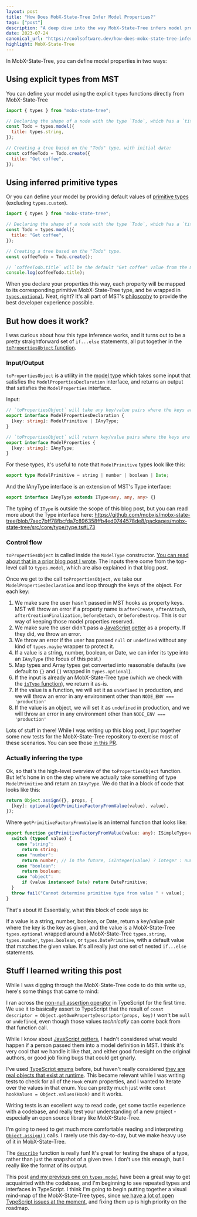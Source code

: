 ```yaml
---
layout: post
title: "How Does MobX-State-Tree Infer Model Properties?"
tags: ["post"]
description: "A deep dive into the way MobX-State-Tree infers model properties from primitive values."
date: 2023-07-24
canonical_url: "https://coolsoftware.dev/how-does-mobx-state-tree-infer-model-properties/"
highlight: MobX-State-Tree
---
```


In MobX-State-Tree, you can define model properties in two ways:

## Using explicit types from MST

You can define your model using the explicit `types` functions directly from MobX-State-Tree

```js
import { types } from "mobx-state-tree";

// Declaring the shape of a node with the type `Todo`, which has a `title` property. The value of that property must be a `types.string` - from MST.
const Todo = types.model({
  title: types.string,
});

// Creating a tree based on the "Todo" type, with initial data:
const coffeeTodo = Todo.create({
  title: "Get coffee",
});
```

## Using inferred primitive types

Or you can define your model by providing default values of [primitive types](https://mobx-state-tree.js.org/overview/types#primitive-types) (excluding `types.custom`).

```js
import { types } from "mobx-state-tree";

// Declaring the shape of a node with the type `Todo`, which has a `title` property with a default value
const Todo = types.model({
  title: "Get coffee",
});

// Creating a tree based on the "Todo" type.
const coffeeTodo = Todo.create();

// `coffeeTodo.title` will be the default "Get coffee" value from the model definition
console.log(coffeeTodo.title);
```

When you declare your properties this way, each property will be mapped to its corresponding primitive MobX-State-Tree type, and be wrapped in [`types.optional`](https://mobx-state-tree.js.org/API/#optional). Neat, right? It's all part of MST's [philosophy](https://mobx-state-tree.js.org/intro/philosophy) to provide the best developer experience possible.

## But how does it work?

I was curious about how this type inference works, and it turns out to be a pretty straightforward set of `if...else` statements, all put together in the [`toPropertiesObject` function](https://github.com/mobxjs/mobx-state-tree/blob/7aec7bff78fbcfda7c896358ffb4ed0744578de8/packages/mobx-state-tree/src/types/complex-types/model.ts#L258).

### Input/Output

`toPropertiesObject` is a utility in the [model type](https://github.com/mobxjs/mobx-state-tree/blob/7aec7bff78fbcfda7c896358ffb4ed0744578de8/packages/mobx-state-tree/src/types/complex-types/model.ts) which takes some input that satisfies the `ModelPropertiesDeclaration` interface, and returns an output that satisfies the `ModelProperties` interface.

Input:

```ts
// `toPropertiesObject` will take any key/value pairs where the keys are strings, and the values are either a primitive value, or an MST type
export interface ModelPropertiesDeclaration {
  [key: string]: ModelPrimitive | IAnyType;
}

// `toPropertiesObject` will return key/value pairs where the keys are strings, and the values must be MST types.
export interface ModelProperties {
  [key: string]: IAnyType;
}
```

For these types, it's useful to note that `ModelPrimitive` types look like this:

```ts
export type ModelPrimitive = string | number | boolean | Date;
```

And the IAnyType interface is an extension of MST's Type interface:

```ts
export interface IAnyType extends IType<any, any, any> {}
```

The typing of `IType` is outside the scope of this blog post, but you can read more about the Type interface here: https://github.com/mobxjs/mobx-state-tree/blob/7aec7bff78fbcfda7c896358ffb4ed0744578de8/packages/mobx-state-tree/src/core/type/type.ts#L73

### Control flow

`toPropertiesObject` is called inside the `ModelType` constructor. [You can read about that in a prior blog post I wrote](https://coolsoftware.dev/blog/what-happens-when-you-create-an-mst-model/). The inputs there come from the top-level call to `types.model`, which are also explained in that blog post.

Once we get to the call `toPropertiesObject`, we take our `ModelPropertiesDeclaration` and loop through the keys of the object. For each key:

1. We make sure the user hasn't passed in MST hooks as property keys. MST will throw an error if a property name is `afterCreate`, `afterAttach`, `afterCreationFinalization`, `beforeDetach`, or `beforeDestroy`. This is our way of keeping those model properties reserved.
1. We make sure the user didn't pass a [JavaScript getter](https://developer.mozilla.org/en-US/docs/Web/JavaScript/Reference/Functions/get) as a property. If they did, we throw an error.
1. We throw an error if the user has passed `null` or `undefined` without any kind of `types.maybe` wrapper to protect it.
1. If a value is a string, number, boolean, or Date, we can infer its type into an `IAnyType` (the focus of this post.)
1. Map types and Array types get converted into reasonable defaults (we default to `{}` and `[]` wrapped in `types.optional`).
1. If the input is already an MobX-State-Tree type (which we check with the [`isType` function](https://mobx-state-tree.js.org/API/index#istype)), we return it as-is.
1. If the value is a function, we will set it as `undefined` in production, and we will throw an error in any environment other than `NODE_ENV === 'production'`
1. If the value is an object, we will set it as `undefined` in production, and we will throw an error in any environment other than `NODE_ENV === 'production'`

Lots of stuff in there! While I was writing up this blog post, I put together some new tests for the MobX-State-Tree repository to exercise most of these scenarios. You can see those [in this PR](#link-here).

### Actually inferring the type

Ok, so that's the high-level overview of the `toPropertiesObject` function. But let's hone in on the step where we actually take something of type `ModelPrimitive` and return an `IAnyType`. We do that in a block of code that looks like this:

```ts
return Object.assign({}, props, {
  [key]: optional(getPrimitiveFactoryFromValue(value), value),
});
```

Where `getPrimitiveFactoryFromValue` is an internal function that looks like:

```ts
export function getPrimitiveFactoryFromValue(value: any): ISimpleType<any> {
  switch (typeof value) {
    case "string":
      return string;
    case "number":
      return number; // In the future, isInteger(value) ? integer : number would be interesting, but would be too breaking for now
    case "boolean":
      return boolean;
    case "object":
      if (value instanceof Date) return DatePrimitive;
  }
  throw fail("Cannot determine primitive type from value " + value);
}
```

That's about it! Essentially, what this block of code says is:

If a value is a string, number, boolean, or Date, return a key/value pair where the key is the key as given, and the value is a MobX-State-Tree `types.optional` wrapped around a MobX-State-Tree `types.string`, `types.number`, `types.boolean`, or `types.DatePrimitive`, with a default value that matches the given value. It's all really just one set of nested `if...else` statements.

## Stuff I learned writing this post

While I was digging through the MobX-State-Tree code to do this write up, here's some things that came to mind:

I ran across the [non-null assertion operator](https://www.typescriptlang.org/docs/handbook/2/everyday-types.html#non-null-assertion-operator-postfix-) in TypeScript for the first time. We use it to basically assert to TypeScript that the result of `const descriptor = Object.getOwnPropertyDescriptor(props, key)!` won't be `null` or `undefined`, even though those values _technically_ can come back from that function call.

While I know about [JavaScript getters](https://developer.mozilla.org/en-US/docs/Web/JavaScript/Reference/Functions/get), I hadn't considered what would happen if a person passed them into a model definition in MST. I think it's very cool that we handle it like that, and either good foresight on the original authors, or good job fixing bugs that could get gnarly.

I've used [TypeScript enums](https://www.typescriptlang.org/docs/handbook/enums.html#handbook-content) before, but haven't really considered [they are real objects that exist at runtime](https://www.typescriptlang.org/docs/handbook/enums.html#enums-at-runtime). This became relevant while I was writing tests to check for all of the `Hook` enum properties, and I wanted to iterate over the values in that enum. You can pretty much just write `const hookValues = Object.values(Hook)` and it works.

Writing tests is an excellent way to read code, get some tactile experience with a codebase, and really test your understanding of a new project - especially an open source library like MobX-State-Tree.

I'm going to need to get much more comfortable reading and interpreting [`Object.assign()`](https://developer.mozilla.org/en-US/docs/Web/JavaScript/Reference/Global_Objects/Object/assign) calls. I rarely use this day-to-day, but we make heavy use of it in MobX-State-Tree.

The [`describe`](https://mobx-state-tree.js.org/API/interfaces/ianytype#describe) function is really fun! It's great for testing the shape of a type, rather than just the snapshot of a given tree. I don't use this enough, but I really like the format of its output.

This post [and my previous one on `types.model`](https://coolsoftware.dev/blog/what-happens-when-you-create-an-mst-model/) have been a great way to get acquainted with the codebase, and I'm beginning to see repeated types and interfaces in TypeScript. I think I'm going to begin putting together a visual mind-map of the MobX-State-Tree types, since [we have a lot of open TypeScript issues at the moment](https://github.com/mobxjs/mobx-state-tree/issues?q=is%3Aopen+is%3Aissue+label%3ATypescript), and fixing them up is high priority on the roadmap.
